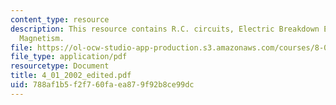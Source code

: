 ```yaml
---
content_type: resource
description: This resource contains R.C. circuits, Electric Breakdown Experiment and
  Magnetism.
file: https://ol-ocw-studio-app-production.s3.amazonaws.com/courses/8-02x-physics-ii-electricity-magnetism-with-an-experimental-focus-spring-2005/788af1b5f2f760faea879f92b8ce99dc_4_01_2002_edited.pdf
file_type: application/pdf
resourcetype: Document
title: 4_01_2002_edited.pdf
uid: 788af1b5-f2f7-60fa-ea87-9f92b8ce99dc
---
```

